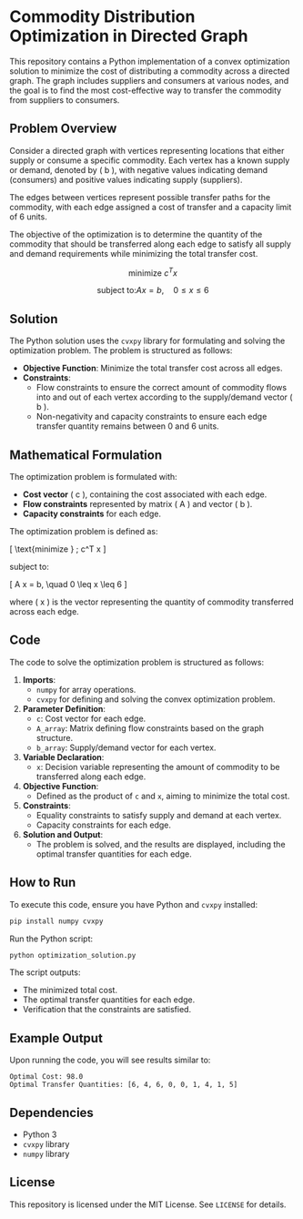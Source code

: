 # Commodity Distribution Optimization in Directed Graph

This repository contains a Python implementation of a convex optimization solution to minimize the cost of distributing a commodity across a directed graph. The graph includes suppliers and consumers at various nodes, and the goal is to find the most cost-effective way to transfer the commodity from suppliers to consumers.

## Problem Overview

Consider a directed graph with vertices representing locations that either supply or consume a specific commodity. Each vertex has a known supply or demand, denoted by \( b \), with negative values indicating demand (consumers) and positive values indicating supply (suppliers). 

The edges between vertices represent possible transfer paths for the commodity, with each edge assigned a cost of transfer and a capacity limit of 6 units.

The objective of the optimization is to determine the quantity of the commodity that should be transferred along each edge to satisfy all supply and demand requirements while minimizing the total transfer cost.

$$
\text{minimize } c^T x
$$

$$
\text{subject to:} A x = b, \quad 0 \leq x \leq 6
$$


## Solution

The Python solution uses the `cvxpy` library for formulating and solving the optimization problem. The problem is structured as follows:

- **Objective Function**: Minimize the total transfer cost across all edges.
- **Constraints**:
  - Flow constraints to ensure the correct amount of commodity flows into and out of each vertex according to the supply/demand vector \( b \).
  - Non-negativity and capacity constraints to ensure each edge transfer quantity remains between 0 and 6 units.

## Mathematical Formulation

The optimization problem is formulated with:

- **Cost vector** \( c \), containing the cost associated with each edge.
- **Flow constraints** represented by matrix \( A \) and vector \( b \).
- **Capacity constraints** for each edge.

The optimization problem is defined as:

\[
\text{minimize } \; c^T x
\]

subject to:

\[
A x = b, \quad 0 \leq x \leq 6
\]

where \( x \) is the vector representing the quantity of commodity transferred across each edge.

## Code

The code to solve the optimization problem is structured as follows:

1. **Imports**:
   - `numpy` for array operations.
   - `cvxpy` for defining and solving the convex optimization problem.
2. **Parameter Definition**:
   - `c`: Cost vector for each edge.
   - `A_array`: Matrix defining flow constraints based on the graph structure.
   - `b_array`: Supply/demand vector for each vertex.
3. **Variable Declaration**:
   - `x`: Decision variable representing the amount of commodity to be transferred along each edge.
4. **Objective Function**:
   - Defined as the product of `c` and `x`, aiming to minimize the total cost.
5. **Constraints**:
   - Equality constraints to satisfy supply and demand at each vertex.
   - Capacity constraints for each edge.
6. **Solution and Output**:
   - The problem is solved, and the results are displayed, including the optimal transfer quantities for each edge.

## How to Run

To execute this code, ensure you have Python and `cvxpy` installed:

```bash
pip install numpy cvxpy
```

Run the Python script:

```bash
python optimization_solution.py
```

The script outputs:
- The minimized total cost.
- The optimal transfer quantities for each edge.
- Verification that the constraints are satisfied.

## Example Output

Upon running the code, you will see results similar to:

```
Optimal Cost: 98.0
Optimal Transfer Quantities: [6, 4, 6, 0, 0, 1, 4, 1, 5]
```

## Dependencies

- Python 3
- `cvxpy` library
- `numpy` library

## License

This repository is licensed under the MIT License. See `LICENSE` for details.
